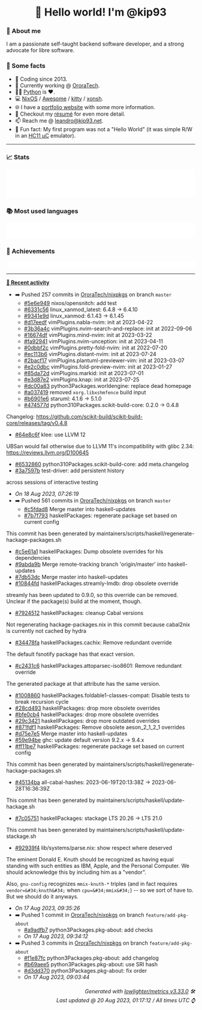 <!-- README template, populated using this action:
     https://github.com/kip93/kip93/blob/main/.github/workflows/readme.yml. -->

<h1 align="center">👋 Hello world! I'm @kip93</h1> <!-- LOGIN => username -->

### 👤 About me

I am a passionate self-taught backend software developer, and a strong advocate for libre software.


### 💬 Some facts

* 📅 Coding since 2013.
* 💼 Currently working @ [OroraTech](https://ororatech.com/).
* 👨‍💻 [Python](https://github.com/search?q=user%3Akip93&l=python) is ❤️. <!-- LOGIN => username -->
* 💻 [NixOS](https://github.com/NixOS/) /
     [Awesome](https://github.com/awesomeWM/) /
     [kitty](https://github.com/kovidgoyal/kitty/) /
     [xonsh](https://github.com/xonsh/).
* 🌐 I have a [portfolio website](https://kip93.net/) with some more information.
* 📝 Checkout my [résumé](https://kip93.net/resume/) for even more detail.
* 📫 Reach me @ [leandro@kip93.net](mailto:leandro@kip93.net).
* 🎲 Fun fact: My first program was not a "Hello World" (it was simple R/W in an [HC11 µC](https://en.wikipedia.org/wiki/68HC11) emulator).


-----------------------------------------------------------------------------------------------------------------------


### 📈 Stats

![](./stats.svg)


### 📚 Most used languages <!-- by percentage, in decreasing order -->

![](./languages.svg)


### 🏅 Achievements

![](./achievements.svg)


-----------------------------------------------------------------------------------------------------------------------


**[📰 Recent activity](https://github.com/kip93)**
* ➡️ Pushed 257 commits in [OroraTech/nixpkgs](https://github.com/OroraTech/nixpkgs) on branch `master`
  * [#5e6e949](https://github.com/OroraTech/nixpkgs/commit/5e6e949) nixos/opensnitch: add test
  * [#6331c56](https://github.com/OroraTech/nixpkgs/commit/6331c56) linux_xanmod_latest: 6.4.8 -&gt; 6.4.10
  * [#9341e9d](https://github.com/OroraTech/nixpkgs/commit/9341e9d) linux_xanmod: 6.1.43 -&gt; 6.1.45
  * [#d17eedf](https://github.com/OroraTech/nixpkgs/commit/d17eedf) vimPlugins.nabla-nvim: init at 2023-04-22
  * [#3b36a4c](https://github.com/OroraTech/nixpkgs/commit/3b36a4c) vimPlugins.nvim-search-and-replace: init at 2022-09-06
  * [#16674df](https://github.com/OroraTech/nixpkgs/commit/16674df) vimPlugins.mind-nvim: init at 2023-03-22
  * [#fa92941](https://github.com/OroraTech/nixpkgs/commit/fa92941) vimPlugins.nvim-unception: init at 2023-04-11
  * [#0dbbf2c](https://github.com/OroraTech/nixpkgs/commit/0dbbf2c) vimPlugins.pretty-fold-nvim: init at 2022-07-20
  * [#ec113b6](https://github.com/OroraTech/nixpkgs/commit/ec113b6) vimPlugins.distant-nvim: init at 2023-07-24
  * [#2bacf17](https://github.com/OroraTech/nixpkgs/commit/2bacf17) vimPlugins.plantuml-previewer-vim: init at 2023-03-07
  * [#e2c0dbc](https://github.com/OroraTech/nixpkgs/commit/e2c0dbc) vimPlugins.fold-preview-nvim: init at 2023-01-27
  * [#85da72d](https://github.com/OroraTech/nixpkgs/commit/85da72d) vimPlugins.markid: init at 2023-07-01
  * [#e3d87e2](https://github.com/OroraTech/nixpkgs/commit/e3d87e2) vimPlugins.knap: init at 2023-07-25
  * [#dc00a83](https://github.com/OroraTech/nixpkgs/commit/dc00a83) python3Packages.worldengine: replace dead homepage
  * [#a037419](https://github.com/OroraTech/nixpkgs/commit/a037419) removed `xorg.libxshmfence` build input
  * [#b6901e6](https://github.com/OroraTech/nixpkgs/commit/b6901e6) staruml: 4.1.6 -&gt; 5.1.0
  * [#474577d](https://github.com/OroraTech/nixpkgs/commit/474577d) python310Packages.scikit-build-core: 0.2.0 -&gt; 0.4.8

Changelog: https://github.com/scikit-build/scikit-build-core/releases/tag/v0.4.8
  * [#64e8c6f](https://github.com/OroraTech/nixpkgs/commit/64e8c6f) klee: use LLVM 12

UBSan would fail otherwise due to LLVM 11&#39;s incompatibility
with glibc 2.34: https://reviews.llvm.org/D100645
  * [#6532860](https://github.com/OroraTech/nixpkgs/commit/6532860) python310Packages.scikit-build-core: add meta.changelog
  * [#3a7597b](https://github.com/OroraTech/nixpkgs/commit/3a7597b) test-driver: add persistent history

across sessions of interactive testing
  * *On 18 Aug 2023, 07:26:19*
* ➡️ Pushed 561 commits in [OroraTech/nixpkgs](https://github.com/OroraTech/nixpkgs) on branch `master`
  * [#c5fdad8](https://github.com/OroraTech/nixpkgs/commit/c5fdad8) Merge master into haskell-updates
  * [#7b7f793](https://github.com/OroraTech/nixpkgs/commit/7b7f793) haskellPackages: regenerate package set based on current config

This commit has been generated by maintainers/scripts/haskell/regenerate-hackage-packages.sh
  * [#c5e61a1](https://github.com/OroraTech/nixpkgs/commit/c5e61a1) haskellPackages: Dump obsolete overrides for hls dependencies
  * [#9abda9b](https://github.com/OroraTech/nixpkgs/commit/9abda9b) Merge remote-tracking branch &#39;origin/master&#39; into haskell-updates
  * [#7db53dc](https://github.com/OroraTech/nixpkgs/commit/7db53dc) Merge master into haskell-updates
  * [#10844fd](https://github.com/OroraTech/nixpkgs/commit/10844fd) haskellPackages.streamly-lmdb: drop obsolete override

streamly has been updated to 0.9.0, so this override can be removed.
Unclear if the package(s) build at the moment, though.
  * [#7924512](https://github.com/OroraTech/nixpkgs/commit/7924512) haskellPackages: cleanup Cabal versions

Not regenerating hackage-packages.nix in this commit because cabal2nix is currently not cached by hydra
  * [#34478fa](https://github.com/OroraTech/nixpkgs/commit/34478fa) haskellPackages.cachix: Remove redundant override

The default fsnotify package has that exact version.
  * [#c2431c6](https://github.com/OroraTech/nixpkgs/commit/c2431c6) haskellPackages.attoparsec-iso8601: Remove redundant override

The generated package at that attribute has the same version.
  * [#1008860](https://github.com/OroraTech/nixpkgs/commit/1008860) haskellPackages.foldable1-classes-compat: Disable tests to break recursion cycle
  * [#28cd493](https://github.com/OroraTech/nixpkgs/commit/28cd493) haskellPackages: drop more obsolete overrides
  * [#bfe0cb4](https://github.com/OroraTech/nixpkgs/commit/bfe0cb4) haskellPackages: drop more obsolete overrides
  * [#29c3421](https://github.com/OroraTech/nixpkgs/commit/29c3421) haskellPackages: drop more outdated overrides
  * [#871fdf1](https://github.com/OroraTech/nixpkgs/commit/871fdf1) haskellPackages: Remove obsolete aeson_2_1_2_1 overrides
  * [#d75e7e5](https://github.com/OroraTech/nixpkgs/commit/d75e7e5) Merge master into haskell-updates
  * [#59e94be](https://github.com/OroraTech/nixpkgs/commit/59e94be) ghc: update default version 9.2.x -&gt; 9.4.x
  * [#ff11be7](https://github.com/OroraTech/nixpkgs/commit/ff11be7) haskellPackages: regenerate package set based on current config

This commit has been generated by maintainers/scripts/haskell/regenerate-hackage-packages.sh
  * [#45134ba](https://github.com/OroraTech/nixpkgs/commit/45134ba) all-cabal-hashes: 2023-06-19T20:13:38Z -&gt; 2023-06-28T16:36:39Z

This commit has been generated by maintainers/scripts/haskell/update-hackage.sh
  * [#7c05751](https://github.com/OroraTech/nixpkgs/commit/7c05751) haskellPackages: stackage LTS 20.26 -&gt; LTS 21.0

This commit has been generated by maintainers/scripts/haskell/update-stackage.sh
  * [#92939f4](https://github.com/OroraTech/nixpkgs/commit/92939f4) lib/systems/parse.nix: show respect where deserved

The eminent Donald E. Knuth should be recognized as having equal
standing with such entities as IBM, Apple, and the Personal
Computer.  We should acknowledge this by including him as a &#34;vendor&#34;.

Also, `gnu-config` recognizes `mmix-knuth-*` triples (and in fact
requires `vendor=&#34;knuth&#34;` when `cpu=&#34;mmix&#34;`) -- so we sort of have
to.  But we should do it anyways.
  * *On 17 Aug 2023, 09:35:26*
* ➡️ Pushed 1 commit in [OroraTech/nixpkgs](https://github.com/OroraTech/nixpkgs) on branch `feature/add-pkg-about`
  * [#a9adfb7](https://github.com/OroraTech/nixpkgs/commit/a9adfb7) python3Packages.pkg-about: add checks
  * *On 17 Aug 2023, 09:34:12*
* ➡️ Pushed 3 commits in [OroraTech/nixpkgs](https://github.com/OroraTech/nixpkgs) on branch `feature/add-pkg-about`
  * [#f1e87fc](https://github.com/OroraTech/nixpkgs/commit/f1e87fc) python3Packages.pkg-about: add changelog
  * [#b69aee5](https://github.com/OroraTech/nixpkgs/commit/b69aee5) python3Packages.pkg-about: use SRI hash
  * [#d3dd370](https://github.com/OroraTech/nixpkgs/commit/d3dd370) python3Packages.pkg-about: fix order
  * *On 17 Aug 2023, 09:03:44*
 <!-- Last activity -->


<h6 align="right"><em>
    Generated with <a href="https://github.com/lowlighter/metrics/tree/latest/">lowlighter/metrics v3.33.0</a> 🛠️<br> <!-- VERSION => MAJOR.minor.patch -->
    Last updated @ 20 Aug 2023, 01:17:12 / All times UTC ⌚ <!-- meta.generated => DD/MM/YYYY, hh:mm -->
</em></h6>
